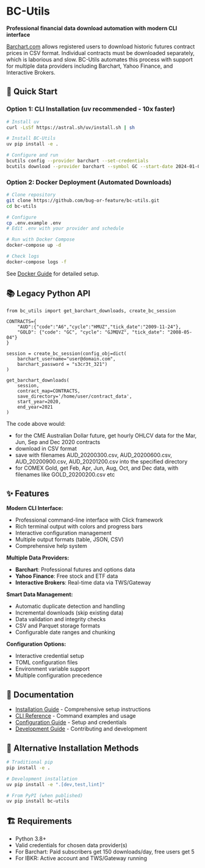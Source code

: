 # BC-Utils

**Professional financial data download automation with modern CLI interface**

[Barchart.com](https://www.barchart.com) allows registered users to download historic futures contract prices in CSV format. Individual contracts must be downloaded separately, which is laborious and slow. BC-Utils automates this process with support for multiple data providers including Barchart, Yahoo Finance, and Interactive Brokers.

## 🚀 Quick Start

### Option 1: CLI Installation (uv recommended - 10x faster)

```bash
# Install uv
curl -LsSf https://astral.sh/uv/install.sh | sh

# Install BC-Utils
uv pip install -e .

# Configure and run
bcutils config --provider barchart --set-credentials
bcutils download --provider barchart --symbol GC --start-date 2024-01-01
```

### Option 2: Docker Deployment (Automated Downloads)

```bash
# Clone repository
git clone https://github.com/bug-or-feature/bc-utils.git
cd bc-utils

# Configure
cp .env.example .env
# Edit .env with your provider and schedule

# Run with Docker Compose
docker-compose up -d

# Check logs
docker-compose logs -f
```

See [Docker Guide](docs/DOCKER.md) for detailed setup.

## 📚 Legacy Python API

```
from bc_utils import get_barchart_downloads, create_bc_session

CONTRACTS={
    "AUD":{"code":"A6","cycle":"HMUZ","tick_date":"2009-11-24"},
    "GOLD": {"code": "GC", "cycle": "GJMQVZ", "tick_date": "2008-05-04"}
}

session = create_bc_session(config_obj=dict(
    barchart_username="user@domain.com",
    barchart_password = "s3cr3t_321")
)

get_barchart_downloads(
    session,
    contract_map=CONTRACTS,
    save_directory='/home/user/contract_data',
    start_year=2020,
    end_year=2021
)
```

The code above would: 
* for the CME Australian Dollar future, get hourly OHLCV data for the Mar, Jun, Sep and Dec 2020 contracts
* download in CSV format
* save with filenames AUD_20200300.csv, AUD_20200600.csv, AUD_20200900.csv, AUD_20201200.csv into the specified directory
* for COMEX Gold, get Feb, Apr, Jun, Aug, Oct, and Dec data, with filenames like GOLD_20200200.csv etc

## ✨ Features

**Modern CLI Interface:**
- Professional command-line interface with Click framework
- Rich terminal output with colors and progress bars
- Interactive configuration management
- Multiple output formats (table, JSON, CSV)
- Comprehensive help system

**Multiple Data Providers:**
- **Barchart**: Professional futures and options data
- **Yahoo Finance**: Free stock and ETF data
- **Interactive Brokers**: Real-time data via TWS/Gateway

**Smart Data Management:**
- Automatic duplicate detection and handling
- Incremental downloads (skip existing data)
- Data validation and integrity checks
- CSV and Parquet storage formats
- Configurable date ranges and chunking

**Configuration Options:**
- Interactive credential setup
- TOML configuration files
- Environment variable support
- Multiple configuration precedence

## 📖 Documentation

- [Installation Guide](INSTALLATION.md) - Comprehensive setup instructions
- [CLI Reference](CLAUDE.md#modern-cli-usage) - Command examples and usage
- [Configuration Guide](CLAUDE.md#configuration-management) - Setup and credentials
- [Development Guide](CLAUDE.md#development-commands) - Contributing and development

## 🔧 Alternative Installation Methods

```bash
# Traditional pip
pip install -e .

# Development installation
uv pip install -e ".[dev,test,lint]"

# From PyPI (when published)
uv pip install bc-utils
```

## 🏗️ Requirements

- Python 3.8+
- Valid credentials for chosen data provider(s)
- For Barchart: Paid subscribers get 150 downloads/day, free users get 5
- For IBKR: Active account and TWS/Gateway running

